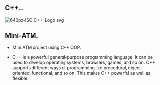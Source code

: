 ## C++..
![640px-ISO_C++_Logo svg](https://user-images.githubusercontent.com/88311316/151832566-ef04939a-494c-40c9-937f-8917a348feee.png)

## Mini-ATM.

- MIni ATM project using C++ OOP.

- C++ is a powerful general-purpose programming language. It can be used to develop operating systems, browsers, games, and so on. C++ supports different ways of programming like procedural, object-oriented, functional, and so on. This makes C++ powerful as well as flexible.
